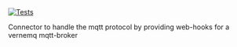 <a href="https://github.com/SENERGY-Platform/mqtt-platform-connector/actions/workflows/tests.yml" rel="nofollow">
    <img src="https://github.com/SENERGY-Platform/mqtt-platform-connector/actions/workflows/tests.yml/badge.svg?branch=master" alt="Tests" />
</a>

Connector to handle the mqtt protocol by providing web-hooks for a vernemq mqtt-broker